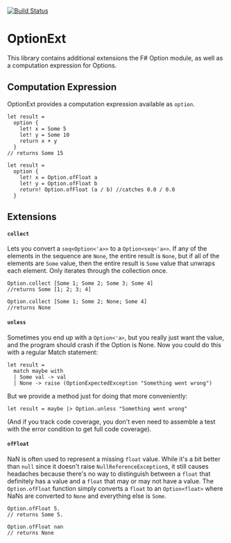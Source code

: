 [![Build Status](https://travis-ci.com/ntwilson/OptionExt.svg?branch=master)](https://travis-ci.com/ntwilson/OptionExt)

# OptionExt
This library contains additional extensions the F# Option module, as well as a computation expression for Options.

## Computation Expression

OptionExt provides a computation expression available as `option`.

```f#
let result = 
  option { 
    let! x = Some 5
    let! y = Some 10
    return x + y
  }
// returns Some 15

let result = 
  option { 
    let! x = Option.ofFloat a
    let! y = Option.ofFloat b
    return! Option.ofFloat (a / b) //catches 0.0 / 0.0
  }
```



## Extensions

#### `collect`

Lets you convert a `seq<Option<'a>>` to a `Option<seq<'a>>`.  If any of the elements in the sequence are `None`, the entire result is `None`, but if all of the elements are `Some` value, then the entire result is `Some` value that unwraps each element.  Only iterates through the collection once.

```F#
Option.collect [Some 1; Some 2; Some 3; Some 4]
//returns Some [1; 2; 3; 4]

Option.collect [Some 1; Some 2; None; Some 4]
//returns None
```



#### `unless`

Sometimes you end up with a `Option<'a>`, but you really just want the value, and the program should crash if the Option is None. Now you could do this with a regular Match statement:

```F#
let result = 
  match maybe with
  | Some val -> val
  | None -> raise (OptionExpectedException "Something went wrong")
```

But we provide a method just for doing that more conveniently:

```F#
let result = maybe |> Option.unless "Something went wrong"
```

(And if you track code coverage, you don't even need to assemble a test with the error condition to get full code coverage).



#### `ofFloat`

NaN is often used to represent a missing `float` value.  While it's a bit better than `null` since it doesn't raise `NullReferenceException`s, it still causes headaches because there's no way to distinguish between a `float` that definitely has a value and a `float` that may or may not have a value.  The `Option.ofFloat` function simply converts a `float` to an `Option<float>` where NaNs are converted to `None` and everything else is `Some`.

```F#
Option.ofFloat 5.
// returns Some 5.

Option.ofFloat nan 
// returns None
```



